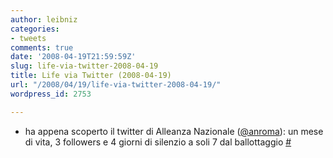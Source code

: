 ```yaml
---
author: leibniz
categories:
- tweets
comments: true
date: '2008-04-19T21:59:59Z'
slug: life-via-twitter-2008-04-19
title: Life via Twitter (2008-04-19)
url: "/2008/04/19/life-via-twitter-2008-04-19/"
wordpress_id: 2753

---
```

* ha appena scoperto il twitter di Alleanza Nazionale ([@anroma](http://twitter.com/anroma)): un mese di vita, 3 followers e 4 giorni di silenzio a soli 7 dal ballottaggio [#](http://twitter.com/leibniz/statuses/792560509)


